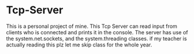 # Tcp-Server

This is a personal project of mine.
This Tcp Server can read input from clients who is connected and prints it in the console.
The server has use of the system.net.sockets, and the system.threading classes.
if my teacher is actually reading this plz let me skip class for the whole year.
